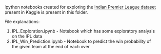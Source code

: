 Ipython notebooks created for exploring the [Indian Premier League dataset](https://www.kaggle.com/manasgarg/ipl) present in Kaggle is present in this folder.

File explanations:

 1. IPL_Exploration.ipynb - Notebook which has some exploratory analysis on the IPL data
 2. IPL_Win_Prediction.ipynb - Notebook to predict the win probability of the given team at the end of each over
